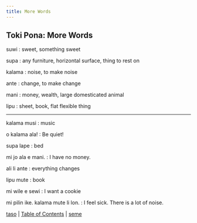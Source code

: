 ```yaml
---
title: More Words
---
```


## Toki Pona: More Words

suwi
: sweet, something sweet

supa
: any furniture, horizontal surface, thing to rest on

kalama
: noise, to make noise

ante
: change, to make change

mani
: money, wealth, large domesticated animal

lipu
: sheet, book, flat flexible thing

---

kalama musi
: music

o kalama ala!
: Be quiet!

supa lape
: bed

mi jo ala e mani.
: I have no money.

ali li ante
: everything changes

lipu mute
: book

mi wile e sewi
: I want a cookie

mi pilin ike. kalama mute li lon.
: I feel sick. There is a lot of noise.

[taso](54taso.md) | [Table of Contents](toc.md) | [seme](56seme.md)